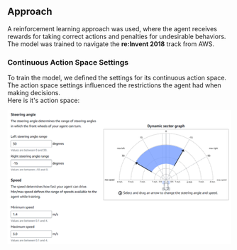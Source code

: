## Approach

A reinforcement learning approach was used, where the agent receives rewards for taking correct actions and penalties for undesirable behaviors. The model was trained to navigate the **re:Invent 2018** track from AWS.

### Continuous Action Space Settings

To train the model, we defined the settings for its continuous action space. The action space settings influenced the restrictions the agent had when making decisions.
<br>
Here is it's action space:

![Action Space Settings](Img/Continuous_Action_Space.png)
